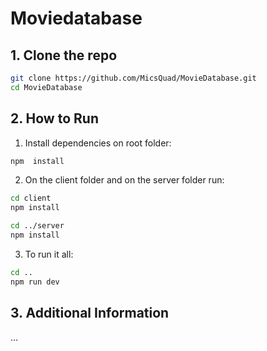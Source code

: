 
# Moviedatabase

## 1. Clone the repo

```bash
git clone https://github.com/MicsQuad/MovieDatabase.git
cd MovieDatabase
```

## 2. How to Run

1. Install dependencies on root folder:

```bash
npm  install
```

2. On  the  client  folder and on the server folder run:

```bash
cd client
npm install

cd ../server
npm install
```
 
 3.  To  run  it  all:

```bash
cd ..
npm run dev
```

## 3. Additional Information
...
